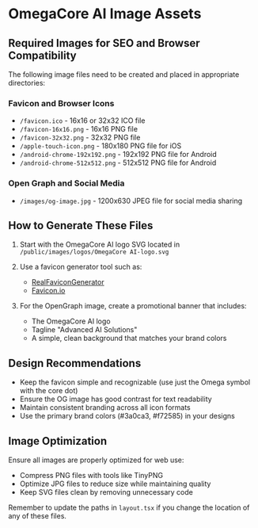 # OmegaCore AI Image Assets

## Required Images for SEO and Browser Compatibility

The following image files need to be created and placed in appropriate directories:

### Favicon and Browser Icons
- `/favicon.ico` - 16x16 or 32x32 ICO file
- `/favicon-16x16.png` - 16x16 PNG file
- `/favicon-32x32.png` - 32x32 PNG file
- `/apple-touch-icon.png` - 180x180 PNG file for iOS
- `/android-chrome-192x192.png` - 192x192 PNG file for Android
- `/android-chrome-512x512.png` - 512x512 PNG file for Android

### Open Graph and Social Media
- `/images/og-image.jpg` - 1200x630 JPEG file for social media sharing

## How to Generate These Files

1. Start with the OmegaCore AI logo SVG located in `/public/images/logos/OmegaCore AI-logo.svg`
2. Use a favicon generator tool such as:
   - [RealFaviconGenerator](https://realfavicongenerator.net/)
   - [Favicon.io](https://favicon.io/favicon-converter/)

3. For the OpenGraph image, create a promotional banner that includes:
   - The OmegaCore AI logo
   - Tagline "Advanced AI Solutions"
   - A simple, clean background that matches your brand colors

## Design Recommendations

- Keep the favicon simple and recognizable (use just the Omega symbol with the core dot)
- Ensure the OG image has good contrast for text readability
- Maintain consistent branding across all icon formats
- Use the primary brand colors (#3a0ca3, #f72585) in your designs

## Image Optimization

Ensure all images are properly optimized for web use:
- Compress PNG files with tools like TinyPNG
- Optimize JPG files to reduce size while maintaining quality
- Keep SVG files clean by removing unnecessary code

Remember to update the paths in `layout.tsx` if you change the location of any of these files.